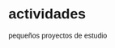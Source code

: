 # actividades
pequeños proyectos de estudio
<!DOCTYPE html>
<html lang="en">
<head>
    <meta charset="UTF-8">
    <meta name="viewport" content="width=device-width, initial-scale=1.0">
    <title>Lista de Tareas</title>
    <style>
        body {
            font-family: Arial, sans-serif;
        }
        #task-list {
            list-style-type: none;
            padding: 0;
        }
        .task {
            display: flex;
            justify-content: space-between;
            align-items: center;
            border: 20px solid #ddd;
            padding: 20px;
            margin: 5px 0;
        }
        .task.completed {
            text-decoration: line-through;
            color: #999;
        }
        button {
            background-color: blue;
            color: white;
            border: none;
            cursor: pointer;
        }
        .delete-button {
    background-color: red;
    color: white;
    border: none;
    cursor: pointer;
}

    </style>
</head>
<body>
    <h1><u>Lista de Tareas</u></h1>
    <input type="text" id="task-input" placeholder="Agregar una nueva tarea">
    <button onclick="addTask()">Agregar</button>
    <ul id="task-list"></ul>

    <script>
        const taskList = document.getElementById("task-list");
        const taskInput = document.getElementById("task-input");

        function addTask() {
            const taskText = taskInput.value.trim();
            if (taskText !== "") {
                const taskItem = document.createElement("li");
                taskItem.classList.add("task");
                taskItem.innerHTML = `
                    <span>${taskText}</span>
                    <button onclick="completeTask(this)">Completar</button>
                    <button onclick="deleteTask(this)" class="delete-button">Eliminar</button>
                `;
                taskList.appendChild(taskItem);
                taskInput.value = "";
            }
        }

        function completeTask(button) {
            const taskItem = button.parentElement;
            taskItem.classList.toggle("completed");
        }

        function deleteTask(button) {
            const taskItem = button.parentElement;
            taskList.removeChild(taskItem);
        }
    </script>
</body>
</html>


